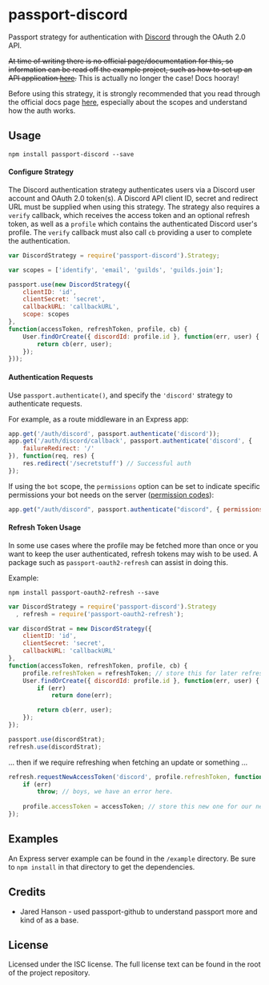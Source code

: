 # passport-discord

Passport strategy for authentication with [Discord](http://discordapp.com) through the OAuth 2.0 API.

~~At time of writing there is no official page/documentation for this, so information can be read off the example project, such as how to set up an API application [here](http://github.com/vishnevskiy/discord-oauth2-example).~~ This is actually no longer the case! Docs hooray!

Before using this strategy, it is strongly recommended that you read through the official docs page [here](https://discordapp.com/developers/docs/topics/oauth2), especially about the scopes and understand how the auth works.

## Usage
`npm install passport-discord --save`

#### Configure Strategy
The Discord authentication strategy authenticates users via a Discord user account and OAuth 2.0 token(s). A Discord API client ID, secret and redirect URL must be supplied when using this strategy. The strategy also requires a `verify` callback, which receives the access token and an optional refresh token, as well as a `profile` which contains the authenticated Discord user's profile. The `verify` callback must also call `cb` providing a user to complete the authentication.

```javascript
var DiscordStrategy = require('passport-discord').Strategy;

var scopes = ['identify', 'email', 'guilds', 'guilds.join'];

passport.use(new DiscordStrategy({
    clientID: 'id',
    clientSecret: 'secret',
    callbackURL: 'callbackURL',
    scope: scopes
},
function(accessToken, refreshToken, profile, cb) {
    User.findOrCreate({ discordId: profile.id }, function(err, user) {
        return cb(err, user);
    });
}));
```

#### Authentication Requests
Use `passport.authenticate()`, and specify the `'discord'` strategy to authenticate requests.

For example, as a route middleware in an Express app:

```javascript
app.get('/auth/discord', passport.authenticate('discord'));
app.get('/auth/discord/callback', passport.authenticate('discord', {
    failureRedirect: '/'
}), function(req, res) {
    res.redirect('/secretstuff') // Successful auth
});
```

If using the `bot` scope, the `permissions` option can be set to indicate
specific permissions your bot needs on the server ([permission codes](https://discordapp.com/developers/docs/topics/permissions)):

```javascript
app.get("/auth/discord", passport.authenticate("discord", { permissions: 66321471 }));
```

#### Refresh Token Usage
In some use cases where the profile may be fetched more than once or you want to keep the user authenticated, refresh tokens may wish to be used. A package such as `passport-oauth2-refresh` can assist in doing this.

Example:

`npm install passport-oauth2-refresh --save`

```javascript
var DiscordStrategy = require('passport-discord').Strategy
  , refresh = require('passport-oauth2-refresh');

var discordStrat = new DiscordStrategy({
    clientID: 'id',
    clientSecret: 'secret',
    callbackURL: 'callbackURL'
},
function(accessToken, refreshToken, profile, cb) {
    profile.refreshToken = refreshToken; // store this for later refreshes
    User.findOrCreate({ discordId: profile.id }, function(err, user) {
        if (err)
            return done(err);

        return cb(err, user);
    });
});

passport.use(discordStrat);
refresh.use(discordStrat);
```

... then if we require refreshing when fetching an update or something ...

```javascript
refresh.requestNewAccessToken('discord', profile.refreshToken, function(err, accessToken, refreshToken) {
    if (err)
        throw; // boys, we have an error here.
    
    profile.accessToken = accessToken; // store this new one for our new requests!
});
```


## Examples
An Express server example can be found in the `/example` directory. Be sure to `npm install` in that directory to get the dependencies.

## Credits
* Jared Hanson - used passport-github to understand passport more and kind of as a base.

## License
Licensed under the ISC license. The full license text can be found in the root of the project repository.
